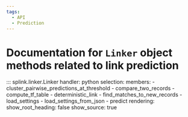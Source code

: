 ```yaml
---
tags:
  - API
  - Prediction
---
```

# Documentation for `Linker` object methods related to link prediction


::: splink.linker.Linker
    handler: python
    selection:
      members:
        - cluster_pairwise_predictions_at_threshold
        - compare_two_records
        - compute_tf_table
        - deterministic_link
        - find_matches_to_new_records
        - load_settings
        - load_settings_from_json
        - predict
    rendering:
      show_root_heading: false
      show_source: true
